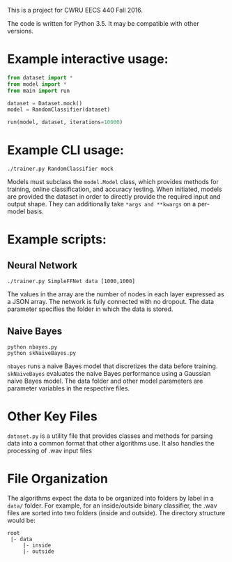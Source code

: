 This is a project for CWRU EECS 440 Fall 2016.

The code is written for Python 3.5. It may be compatible with other versions.

# Example interactive usage:
```python
from dataset import *
from model import *
from main import run

dataset = Dataset.mock()
model = RandomClassifier(dataset)

run(model, dataset, iterations=10000)
```

# Example CLI usage:
```
./trainer.py RandomClassifier mock
```

Models must subclass the ```model.Model``` class, which provides methods for training, online classification, and accuracy testing. When initiated, models are provided the dataset in order to directly provide the required input and output shape. They can additionally take ```*args and **kwargs``` on a per-model basis.

# Example scripts:

## Neural Network
```
./trainer.py SimpleFFNet data [1000,1000]

```
The values in the array are the number of nodes in each layer expressed as a JSON array. The network is fully connected with no dropout. The data parameter specifies the folder in which the data is stored.

## Naive Bayes
```
python nbayes.py
python skNaiveBayes.py
```
```nbayes``` runs a naive Bayes model that discretizes the data before training. ```skNaiveBayes``` evaluates the naive Bayes performance using a Gaussian naive Bayes model. The data folder and other model parameters are parameter variables in the respective files.

# Other Key Files
```dataset.py``` is a utility file that provides classes and methods for parsing data into a common format that other algorithms use. It also handles the processing of .wav input files

# File Organization
The algorithms expect the data to be organized into folders by label in a ```data/``` folder. For example, for an inside/outside binary classifier, the .wav files are sorted into two folders (inside and outside). The directory structure would be:
```
root
 |- data
     |- inside
     |- outside
```